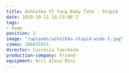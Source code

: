 ```yaml
---
title: Ashnikko ft Yung Baby Tate - Stupid
date: 2019-10-11 14:23:00 Z
tags:
- home
position: 2
image: "/uploads/ashnikko-stupid-wide-1.jpg"
vimeo: 386435951
director: Lucrecia Taormina
production-company: Friend
equipment: Arri Alexa Mini
---
```


